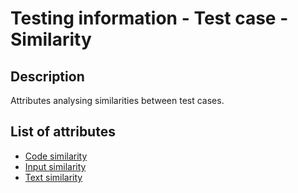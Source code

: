 # Testing information - Test case - Similarity

## Description

Attributes analysing similarities between test cases.

## List of attributes

* [Code similarity](code-similarity.md)
* [Input similarity](input-similarity.md)
* [Text similarity](text-similarity.md)
